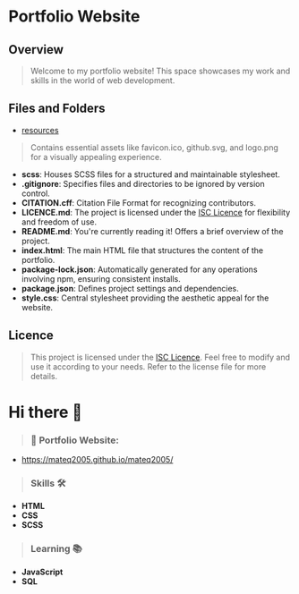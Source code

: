 # Portfolio Website

## Overview

> Welcome to my portfolio website! This space showcases my work and skills in the world of web development.

## Files and Folders

- [resources](resources)
> Contains essential assets like favicon.ico, github.svg, and logo.png for a visually appealing experience.
- **scss**: Houses SCSS files for a structured and maintainable stylesheet.
- **.gitignore**: Specifies files and directories to be ignored by version control.
- **CITATION.cff**: Citation File Format for recognizing contributors.
- **LICENCE.md**: The project is licensed under the [ISC Licence](LICENCE.md) for flexibility and freedom of use.
- **README.md**: You're currently reading it! Offers a brief overview of the project.
- **index.html**: The main HTML file that structures the content of the portfolio.
- **package-lock.json**: Automatically generated for any operations involving npm, ensuring consistent installs.
- **package.json**: Defines project settings and dependencies.
- **style.css**: Central stylesheet providing the aesthetic appeal for the website.

## Licence

> This project is licensed under the [ISC Licence](LICENCE.md). Feel free to modify and use it according to your needs. Refer to the license file for more details.

# Hi there 👋

> ### 🔗 Portfolio Website:
- https://mateq2005.github.io/mateq2005/

> ### Skills 🛠️
- **HTML**
- **CSS**
- **SCSS**

> ### Learning 📚
- **JavaScript**
- **SQL**
